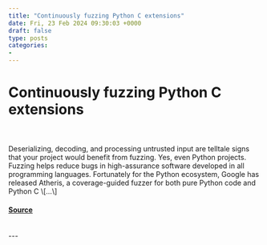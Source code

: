 ```yaml
---
title: "Continuously fuzzing Python C extensions"
date: Fri, 23 Feb 2024 09:30:03 +0000
draft: false
type: posts
categories: 
- 
---
```

# Continuously fuzzing Python C extensions

<br/>

<br/>
Deserializing, decoding, and processing untrusted input are telltale signs that your project would benefit from fuzzing. Yes, even Python projects. Fuzzing helps reduce bugs in high-assurance software developed in all programming languages. Fortunately for the Python ecosystem, Google has released Atheris, a coverage-guided fuzzer for both pure Python code and Python C \[…\]

#### [Source](https://blog.trailofbits.com/2024/02/23/continuously-fuzzing-python-c-extensions/)

<br/>
---
